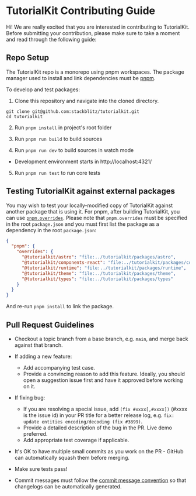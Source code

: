 # TutorialKit Contributing Guide

Hi! We are really excited that you are interested in contributing to TutorialKit. Before submitting your contribution, please make sure to take a moment and read through the following guide:

## Repo Setup

The TutorialKit repo is a monorepo using pnpm workspaces. The package manager used to install and link dependencies must be [pnpm](https://pnpm.io/).

To develop and test packages:

1. Clone this repository and navigate into the cloned directory.

```
git clone git@github.com:stackblitz/tutorialkit.git
cd tutorialkit
```

2. Run `pnpm install` in project's root folder

3. Run `pnpm run build` to build sources

4. Run `pnpm run dev` to build sources in watch mode
  - Development environment starts in http://localhost:4321/

5. Run `pnpm run test` to run core tests

## Testing TutorialKit against external packages

You may wish to test your locally-modified copy of TutorialKit against another package that is using it. For pnpm, after building TutorialKit, you can use [`pnpm.overrides`](https://pnpm.io/package_json#pnpmoverrides). Please note that `pnpm.overrides` must be specified in the root `package.json` and you must first list the package as a dependency in the root `package.json`:

```json
{
  "pnpm": {
    "overrides": {
      "@tutorialkit/astro": "file:../tutorialkit/packages/astro",
      "@tutorialkit/components-react": "file:../tutorialkit/packages/components/react",
      "@tutorialkit/runtime": "file:../tutorialkit/packages/runtime",
      "@tutorialkit/theme": "file:../tutorialkit/packages/theme",
      "@tutorialkit/types": "file:../tutorialkit/packages/types"
    }
  }
}
```

And re-run `pnpm install` to link the package.

## Pull Request Guidelines

- Checkout a topic branch from a base branch, e.g. `main`, and merge back against that branch.

- If adding a new feature:

  - Add accompanying test case.
  - Provide a convincing reason to add this feature. Ideally, you should open a suggestion issue first and have it approved before working on it.

- If fixing bug:

  - If you are resolving a special issue, add `(fix #xxxx[,#xxxx])` (#xxxx is the issue id) in your PR title for a better release log, e.g. `fix: update entities encoding/decoding (fix #3899)`.
  - Provide a detailed description of the bug in the PR. Live demo preferred.
  - Add appropriate test coverage if applicable.

- It's OK to have multiple small commits as you work on the PR - GitHub can automatically squash them before merging.

- Make sure tests pass!

- Commit messages must follow the [commit message convention](./.github/commit-convention.md) so that changelogs can be automatically generated.
